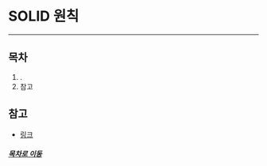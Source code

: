 SOLID 원칙
=====

- - -
## 목차
1. .
2. 참고

## 참고
* [링크](https://1ilsang.blog.me/221105781167)

##### [목차로 이동](#목차)
